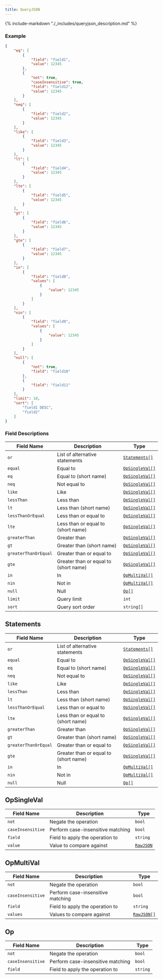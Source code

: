 ```yaml
---
title: QueryJSON
---
```

{% include-markdown "./_includes/queryjson_description.md" %}

### Example

```json
{
    "eq": [
        {
            "field": "field1",
            "value": 12345
        },
        {
            "not": true,
            "caseInsensitive": true,
            "field": "field12",
            "value": 12345
        }
    ],
    "neq": [
        {
            "field": "field2",
            "value": 12345
        }
    ],
    "like": [
        {
            "field": "field3",
            "value": 12345
        }
    ],
    "lt": [
        {
            "field": "field4",
            "value": 12345
        }
    ],
    "lte": [
        {
            "field": "field5",
            "value": 12345
        }
    ],
    "gt": [
        {
            "field": "field6",
            "value": 12345
        }
    ],
    "gte": [
        {
            "field": "field7",
            "value": 12345
        }
    ],
    "in": [
        {
            "field": "field8",
            "values": [
                {
                    "value": 12345
                }
            ]
        }
    ],
    "nin": [
        {
            "field": "field9",
            "values": [
                {
                    "value": 12345
                }
            ]
        }
    ],
    "null": [
        {
            "not": true,
            "field": "field10"
        },
        {
            "field": "field11"
        }
    ],
    "limit": 10,
    "sort": [
        "field1 DESC",
        "field2"
    ]
}
```

### Field Descriptions

| Field Name | Description | Type |
|------------|-------------|------|
| `or` | List of alternative statements | [`Statements[]`](#statements) |
| `equal` | Equal to | [`OpSingleVal[]`](#opsingleval) |
| `eq` | Equal to (short name) | [`OpSingleVal[]`](#opsingleval) |
| `neq` | Not equal to | [`OpSingleVal[]`](#opsingleval) |
| `like` | Like | [`OpSingleVal[]`](#opsingleval) |
| `lessThan` | Less than | [`OpSingleVal[]`](#opsingleval) |
| `lt` | Less than (short name) | [`OpSingleVal[]`](#opsingleval) |
| `lessThanOrEqual` | Less than or equal to | [`OpSingleVal[]`](#opsingleval) |
| `lte` | Less than or equal to (short name) | [`OpSingleVal[]`](#opsingleval) |
| `greaterThan` | Greater than | [`OpSingleVal[]`](#opsingleval) |
| `gt` | Greater than (short name) | [`OpSingleVal[]`](#opsingleval) |
| `greaterThanOrEqual` | Greater than or equal to | [`OpSingleVal[]`](#opsingleval) |
| `gte` | Greater than or equal to (short name) | [`OpSingleVal[]`](#opsingleval) |
| `in` | In | [`OpMultiVal[]`](#opmultival) |
| `nin` | Not in | [`OpMultiVal[]`](#opmultival) |
| `null` | Null | [`Op[]`](#op) |
| `limit` | Query limit | `int` |
| `sort` | Query sort order | `string[]` |

## Statements

| Field Name | Description | Type |
|------------|-------------|------|
| `or` | List of alternative statements | [`Statements[]`](#statements) |
| `equal` | Equal to | [`OpSingleVal[]`](#opsingleval) |
| `eq` | Equal to (short name) | [`OpSingleVal[]`](#opsingleval) |
| `neq` | Not equal to | [`OpSingleVal[]`](#opsingleval) |
| `like` | Like | [`OpSingleVal[]`](#opsingleval) |
| `lessThan` | Less than | [`OpSingleVal[]`](#opsingleval) |
| `lt` | Less than (short name) | [`OpSingleVal[]`](#opsingleval) |
| `lessThanOrEqual` | Less than or equal to | [`OpSingleVal[]`](#opsingleval) |
| `lte` | Less than or equal to (short name) | [`OpSingleVal[]`](#opsingleval) |
| `greaterThan` | Greater than | [`OpSingleVal[]`](#opsingleval) |
| `gt` | Greater than (short name) | [`OpSingleVal[]`](#opsingleval) |
| `greaterThanOrEqual` | Greater than or equal to | [`OpSingleVal[]`](#opsingleval) |
| `gte` | Greater than or equal to (short name) | [`OpSingleVal[]`](#opsingleval) |
| `in` | In | [`OpMultiVal[]`](#opmultival) |
| `nin` | Not in | [`OpMultiVal[]`](#opmultival) |
| `null` | Null | [`Op[]`](#op) |

## OpSingleVal

| Field Name | Description | Type |
|------------|-------------|------|
| `not` | Negate the operation | `bool` |
| `caseInsensitive` | Perform case-insensitive matching | `bool` |
| `field` | Field to apply the operation to | `string` |
| `value` | Value to compare against | [`RawJSON`](simpletypes.md#rawjson) |


## OpMultiVal

| Field Name | Description | Type |
|------------|-------------|------|
| `not` | Negate the operation | `bool` |
| `caseInsensitive` | Perform case-insensitive matching | `bool` |
| `field` | Field to apply the operation to | `string` |
| `values` | Values to compare against | [`RawJSON[]`](simpletypes.md#rawjson) |


## Op

| Field Name | Description | Type |
|------------|-------------|------|
| `not` | Negate the operation | `bool` |
| `caseInsensitive` | Perform case-insensitive matching | `bool` |
| `field` | Field to apply the operation to | `string` |



